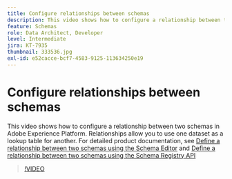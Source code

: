 ```yaml
---
title: Configure relationships between schemas
description: This video shows how to configure a relationship between two schemas in Adobe Experience Platform. Relationships allow you to use one dataset as a lookup table for another.
feature: Schemas
role: Data Architect, Developer
level: Intermediate
jira: KT-7935
thumbnail: 333536.jpg
exl-id: e52cacce-bcf7-4583-9125-113634250e19
---
```

# Configure relationships between schemas

This video shows how to configure a relationship between two schemas in Adobe Experience Platform. Relationships allow you to use one dataset as a lookup table for another. For detailed product documentation, see [Define a relationship between two schemas using the Schema Editor](https://experienceleague.adobe.com/docs/experience-platform/xdm/tutorials/relationship-ui.html) and [Define a relationship between two schemas using the Schema Registry API](https://experienceleague.adobe.com/docs/experience-platform/xdm/tutorials/relationship-api.html)

>[!VIDEO](https://video.tv.adobe.com/v/333536?learn=on)

